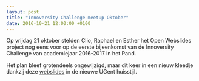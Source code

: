 ```yaml
---
layout: post
title: "Innoversity Challenge meetup Oktober"
date: 2016-10-21 12:00:00 +0100
---
```

Op vrijdag 21 oktober stelden Clio, Raphael en Esther het Open Webslides project nog eens voor op de eerste bijeenkomst van de Innoversity Challenge van academiejaar 2016-2017 in het Pand.

Het plan bleef grotendeels ongewijzigd, maar dit keer in een nieuw kleedje dankzij deze [webslides](https://openwebslides.github.io/Status/) in de nieuwe UGent huisstijl.